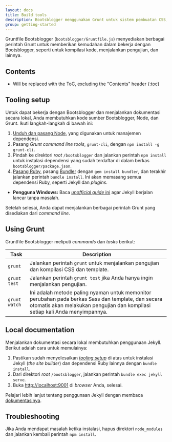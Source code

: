```yaml
---
layout: docs
title: Build tools
description: Bootsblogger menggunakan Grunt untuk sistem pembuatan CSS, template, dan Jekyll untuk menulis dokumentasi.
group: getting-started
---
```


Gruntfile Bootsblogger (`bootsblogger/Gruntfile.js`) menyediakan berbagai perintah Grunt untuk memberikan kemudahan dalam bekerja dengan Bootsblogger, seperti untuk kompilasi kode, menjalankan pengujian, dan lainnya.

## Contents

* Will be replaced with the ToC, excluding the "Contents" header
{:toc}

## Tooling setup

Untuk dapat bekerja dengan Bootsblogger dan menjalankan dokumentasi secara lokal, Anda membutuhkan kode sumber Bootsblogger, Node, dan Grunt. Ikuti langkah-langkah di bawah ini:

1. [Unduh dan pasang Node](https://nodejs.org/download), yang digunakan untuk manajemen dependensi.
2. Pasang *Grunt command line tools*, `grunt-cli`, dengan `npm install -g grunt-cli`.
3. Pindah ke direktori *root* `/bootsblogger` dan jalankan perintah `npm install` untuk instalasi dependensi yang sudah terdaftar di dalam berkas `bootsblogger/package.json`.
4. [Pasang Ruby](https://www.ruby-lang.org/en/documentation/installation/), pasang [Bundler](https://bundler.io/) dengan `gem install bundler`, dan terakhir jalankan perintah `bundle install`. Ini akan memasang semua dependensi Ruby, seperti Jekyll dan *plugins*.
  - **Pengguna Windows:** Baca [*unofficial guide* ini](http://jekyll-windows.juthilo.com/) agar Jekyll berjalan lancar tanpa masalah.

Setelah selesai, Anda dapat menjalankan berbagai perintah Grunt yang disediakan dari *command line*.

## Using Grunt

Gruntfile Bootsblogger meliputi *commands* dan *tasks* berikut:

| Task | Description |
| --- | --- |
| `grunt` | Jalankan perintah `grunt` untuk menjalankan pengujian dan kompilasi CSS dan template. |
| `grunt test` | Jalankan perintah `grunt test` jika Anda hanya ingin menjalankan pengujian. |
| `grunt watch` | Ini adalah metode paling nyaman untuk memonitor perubahan pada berkas Sass dan template, dan secara otomatis akan melakukan pengujian dan kompilasi setiap kali Anda menyimpannya. |

## Local documentation

Menjalankan dokumentasi secara lokal membutuhkan penggunaan Jekyll. Berikut adalah cara untuk memulainya:

1. Pastikan sudah menyelesaikan [*tooling setup*](#tooling-setup) di atas untuk instalasi Jekyll (*the site builder*) dan dependensi Ruby lainnya dengan `bundle install`.
2. Dari direktori *root* `/bootsblogger`, jalankan perintah `bundle exec jekyll serve`.
3. Buka <http://localhost:9001> di *browser* Anda, selesai.

Pelajari lebih lanjut tentang penggunaan Jekyll dengan membaca [dokumentasinya](https://jekyllrb.com/docs/home/).

## Troubleshooting

Jika Anda mendapat masalah ketika instalasi, hapus direktori `node_modules` dan jalankan kembali perintah `npm install`.
